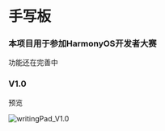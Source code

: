 # 手写板

### 本项目用于参加HarmonyOS开发者大赛

功能还在完善中

### V1.0

预览

![writingPad_V1.0](https://liuxueji.oss-cn-guangzhou.aliyuncs.com/writingPad_V1.0.gif)

